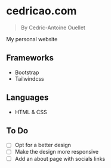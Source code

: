 # cedricao.com
> By Cedric-Antoine Ouellet

My personal website

## Frameworks
- Bootstrap
- Tailwindcss

## Languages
- HTML & CSS

## To Do
- [ ] Opt for a better design
- [ ] Make the design more responsive
- [ ] Add an about page with socials links  
